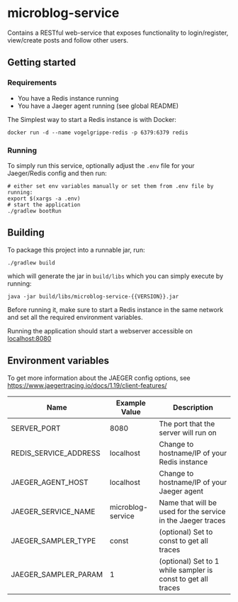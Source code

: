 # microblog-service

Contains a RESTful web-service that exposes functionality to login/register, view/create posts and follow other users.

## Getting started

### Requirements

- You have a Redis instance running
- You have a Jaeger agent running (see global README)


The Simplest way to start a Redis instance is with Docker:

```
docker run -d --name vogelgrippe-redis -p 6379:6379 redis
```

### Running

To simply run this service, optionally adjust the ```.env``` file for 
your Jaeger/Redis config and then run:

```
# either set env variables manually or set them from .env file by running:
export $(xargs -a .env)
# start the application
./gradlew bootRun
```

## Building

To package this project into a runnable jar, run:
```
./gradlew build
```
which will generate the jar in ```build/libs``` which you can simply execute by running:

```
java -jar build/libs/microblog-service-{{VERSION}}.jar
```

Before running it, make sure to start a Redis instance in the same network and set all the required environment variables.

Running the application should start a webserver accessible on [localhost:8080](http://localhost:8080)

## Environment variables

To get more information about the JAEGER config options, see https://www.jaegertracing.io/docs/1.19/client-features/

|         Name          | Example Value     | Description                                |
|-----------------------|-------------------|--------------------------------------------|
| SERVER_PORT           | 8080              | The port that the server will run on
| REDIS_SERVICE_ADDRESS | localhost         | Change to hostname/IP of your Redis instance
| JAEGER_AGENT_HOST     | localhost         | Change to hostname/IP of your Jaeger agent
| JAEGER_SERVICE_NAME   | microblog-service | Name that will be used for the service in the Jaeger traces
| JAEGER_SAMPLER_TYPE   | const             | (optional) Set to const to get all traces
| JAEGER_SAMPLER_PARAM  | 1                 | (optional) Set to 1 while sampler is const to get all traces
